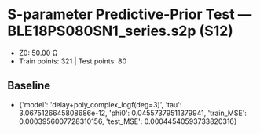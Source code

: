 # S-parameter Predictive-Prior Test — BLE18PS080SN1_series.s2p (S12)
- Z0: 50.00 Ω
- Train points: 321  |  Test points: 80

## Baseline
- {'model': 'delay+poly_complex_logf(deg=3)', 'tau': 3.0675126645808686e-12, 'phi0': 0.04557379511379941, 'train_MSE': 0.0003956007728310156, 'test_MSE': 0.00044540593733820316}